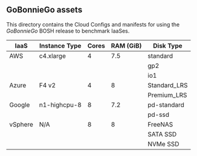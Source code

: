 ## GoBonnieGo assets

This directory contains the Cloud Configs and manifests for using
the _GoBonnieGo_ BOSH release to benchmark IaaSes.

| IaaS    | Instance Type | Cores | RAM (GiB) | Disk Type    |
|---------|---------------|-------|-----------|--------------|
| AWS     | c4.xlarge     | 4     | 7.5       | standard     |
|         |               |       |           | gp2          |
|         |               |       |           | io1          |
| Azure   | F4 v2         | 4     | 8         | Standard_LRS |
|         |               |       |           | Premium_LRS  |
| Google  | n1-highcpu-8  | 8     | 7.2       | pd-standard  |
|         |               |       |           | pd-ssd       |
| vSphere | N/A           | 8     | 8         | FreeNAS      |
|         |               |       |           | SATA SSD     |
|         |               |       |           | NVMe SSD     |
